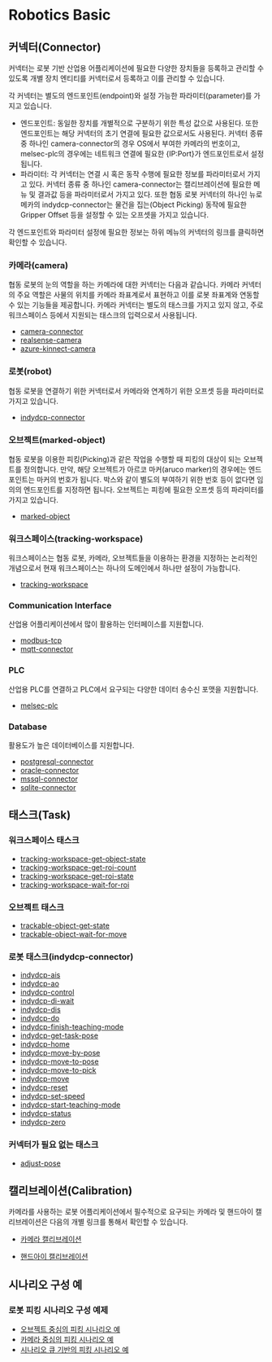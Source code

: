 # Robotics Basic

## 커넥터(Connector)

커넥터는 로봇 기반 산업용 어플리케이션에 필요한 다양한 장치들을 등록하고 관리할 수 있도록 개별 장치 엔티티를 커넥터로서 등록하고 이를 관리할 수 있습니다.

각 커넥터는 별도의 엔드포인트(endpoint)와 설정 가능한 파라미터(parameter)를 가지고 있습니다.

- 엔드포인트: 동일한 장치를 개별적으로 구분하기 위한 특성 값으로 사용된다. 또한 엔드포인트는 해당 커넥터의 초기 연결에 필요한 값으로서도 사용된다. 커넥터 종류 중 하나인 camera-connector의 경우 OS에서 부여한 카메라의 번호이고, melsec-plc의 경우에는 네트워크 연결에 필요한 {IP:Port}가 엔드포인트로서 설정됩니다.
- 파라미터: 각 커넥터는 연결 시 혹은 동작 수행에 필요한 정보를 파라미터로서 가지고 있다. 커넥터 종류 중 하나인 camera-connector는 캘리브레이션에 필요한 메뉴 및 결과값 등을 파라미터로서 가지고 있다. 또한 협동 로봇 커넥터의 하나인 뉴로메카의 indydcp-connector는 물건을 집는(Object Picking) 동작에 필요한 Gripper Offset 등을 설정할 수 있는 오프셋을 가지고 있습니다.

각 엔드포인트와 파라미터 설정에 필요한 정보는 하위 메뉴의 커넥터의 링크를 클릭하면 확인할 수 있습니다.

### 카메라(camera)

협동 로봇의 눈의 역할을 하는 카메라에 대한 커넥터는 다음과 같습니다.
카메라 커넥터의 주요 역할은 사물의 위치를 카메라 좌표계로서 표현하고 이를 로봇 좌표계와 연동할 수 있는 기능들을 제공합니다.
카메라 커넥터는 별도의 태스크를 가지고 있지 않고, 주로 워크스페이스 등에서 지원되는 태스크의 입력으로서 사용됩니다.

- [camera-connector](./robotics/connector/camera-connector.md)
- [realsense-camera](./robotics/connector/realsense-camera.md)
- [azure-kinnect-camera](./robotics/connector/realsense-camera.md)

### 로봇(robot)

협동 로봇을 연결하기 위한 커넥터로서 카메라와 연계하기 위한 오프셋 등을 파라미터로 가지고 있습니다.

- [indydcp-connector](./integration-indydcp/connector/indydcp-connector.md)

### 오브젝트(marked-object)

협동 로봇을 이용한 피킹(Picking)과 같은 작업을 수행할 때 피킹의 대상이 되는 오브젝트를 정의합니다.
만약, 해당 오브젝트가 아르코 마커(aruco marker)의 경우에는 엔드포인트는 마커의 번호가 됩니다. 박스와 같이 별도의 부여하기 위한 번호 등이 없다면 임의의 엔드포인트를 지정하면 됩니다.
오브젝트는 피킹에 필요한 오프셋 등의 파라미터를 가지고 있습니다.

- [marked-object](./robotics/connector/marked-object.md)

### 워크스페이스(tracking-workspace)

워크스페이스는 협동 로봇, 카메라, 오브젝트들을 이용하는 환경을 지정하는 논리적인 개념으로서 현재 워크스페이스는 하나의 도메인에서 하나만 설정이 가능합니다.

- [tracking-workspace](./robotics/connector/workspace.md)

### Communication Interface

산업용 어플리케이션에서 많이 활용하는 인터페이스를 지원합니다.

- [modbus-tcp](./integration/connector/modbus-tcp.md)
- [mqtt-connector](./integration/connector/mqtt-connector.md)

### PLC

산업용 PLC를 연결하고 PLC에서 요구되는 다양한 데이터 송수신 포맷을 지원합니다.

- [melsec-plc](./integration/connector/melsec-plc.md)

### Database

활용도가 높은 데이터베이스를 지원합니다.

- [postgresql-connector](./integration/connector/postgresql-connector.md)
- [oracle-connector](./integration/connector/oracle-connector.md)
- [mssql-connector](./integration/connector/mssql-connector.md)
- [sqlite-connector](./integration/connector/sqlite-connector.md)

## 태스크(Task)

### 워크스페이스 태스크

- [tracking-workspace-get-object-state](./robotics/task/tracking-workspace-get-object-state.md)
- [tracking-workspace-get-roi-count](./robotics/task/tracking-workspace-get-roi-count.md)
- [tracking-workspace-get-roi-state](./robotics/task/tracking-workspace-get-roi-state.md)
- [tracking-workspace-wait-for-roi](./robotics/task/tracking-workspace-wait-for-roi.md)

### 오브젝트 태스크

- [trackable-object-get-state](./robotics/task/trackable-object-get-state.md)
- [trackable-object-wait-for-move](./robotics/task/trackable-object-wait-for-move.md)

### 로봇 태스크(indydcp-connector)

- [indydcp-ais](./integration-indydcp/task/indydcp-ais.md)
- [indydcp-ao](./integration-indydcp/task/indydcp-ao.md)
- [indydcp-control](./integration-indydcp/task/indydcp-control.md)
- [indydcp-di-wait](./integration-indydcp/task/indydcp-di-wait.md)
- [indydcp-dis](./integration-indydcp/task/indydcp-dis.md)
- [indydcp-do](./integration-indydcp/task/indydcp-do.md)
- [indydcp-finish-teaching-mode](./integration-indydcp/task/indydcp-finish-teaching-mode.md)
- [indydcp-get-task-pose](./integration-indydcp/tget-task-pose/indydcp-get-task-pose.md)
- [indydcp-home](./integration-indydcp/task/indy-home.md)
- [indydcp-move-by-pose](./integration-indydcp/task/indydcp-move-by-pose.md)
- [indydcp-move-to-pose](./integration-indydcp/task/indydcp-move-to-pose.md)
- [indydcp-move-to-pick](./integration-indydcp/task/indydcp-move-to-pick.md)
- [indydcp-move](./integration-indydcp/task/indydcp-move.md)
- [indydcp-reset](./integration-indydcp/task/indydcp-reset.md)
- [indydcp-set-speed](./integration-indydcp/task/indydcp-set-speed.md)
- [indydcp-start-teaching-mode](./integration-indydcp/task/indydcp-start-teaching-mode.md)
- [indydcp-status](./integration-indydcp/task/indydcp-status.md)
- [indydcp-zero](./integration-indydcp/task/indydcp-zero.md)

### 커넥터가 필요 없는 태스크

- [adjust-pose](./robotics/task/adjust-pose.md)

## 캘리브레이션(Calibration)

카메라를 사용하는 로봇 어플리케이션에서 필수적으로 요구되는 카메라 및 핸드아이 캘리브레이션은 다음의 개별 링크를 통해서 확인할 수 있습니다.

- [카메라 캘리브레이션](./robotics/calibration/camera-calibration.md)

- [핸드아이 캘리브레이션](./robotics/calibration/handeye-calibration.md)

## 시나리오 구성 예

### 로봇 피킹 시나리오 구성 예제

- [오브젝트 중심의 피킹 시나리오 예](./robotics/examples/wait-for-move-scenario.md)
- [카메라 중심의 피킹 시나리오 예](./robotics/examples/ws-get-roi-state-scenario.md)
- [시나리오 큐 기반의 피킹 시나리오 예](./robotics/examples/scenario-queue-scenario.md)
